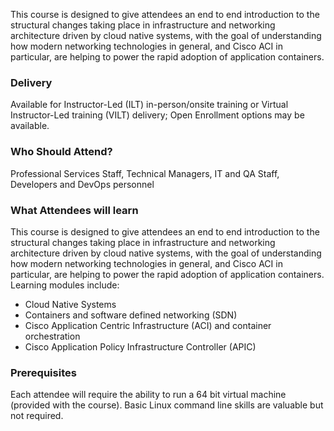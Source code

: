 <!-- Cloud Native Container Networking and ACI -->

This course is designed to give attendees an end to end introduction to the structural changes taking place in infrastructure and networking architecture driven by cloud native systems, with the goal of understanding how modern networking technologies in general, and Cisco ACI in particular, are helping to power the rapid adoption of application containers.


### Delivery

Available for Instructor-Led (ILT) in-person/onsite training or Virtual Instructor-Led training (VILT) delivery; Open Enrollment options may be available.


### Who Should Attend?

Professional Services Staff, Technical Managers, IT and QA Staff, Developers and DevOps personnel


### What Attendees will learn

This course is designed to give attendees an end to end introduction to the structural changes taking place in
infrastructure and networking architecture driven by cloud native systems, with the goal of understanding how
modern networking technologies in general, and Cisco ACI in particular, are helping to power the rapid adoption of
application containers. Learning modules include:

- Cloud Native Systems
- Containers and software defined networking (SDN)
- Cisco Application Centric Infrastructure (ACI) and container orchestration
- Cisco Application Policy Infrastructure Controller (APIC)


### Prerequisites

Each attendee will require the ability to run a 64 bit virtual machine (provided with the course). Basic Linux command
line skills are valuable but not required.
